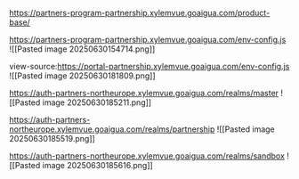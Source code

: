 https://partners-program-partnership.xylemvue.goaigua.com/product-base/


https://partners-program-partnership.xylemvue.goaigua.com/env-config.js
![[Pasted image 20250630154714.png]]

view-source:https://portal-partnership.xylemvue.goaigua.com/env-config.js
![[Pasted image 20250630181809.png]]

https://auth-partners-northeurope.xylemvue.goaigua.com/realms/master
![[Pasted image 20250630185211.png]]

https://auth-partners-northeurope.xylemvue.goaigua.com/realms/partnership
![[Pasted image 20250630185519.png]]

https://auth-partners-northeurope.xylemvue.goaigua.com/realms/sandbox
![[Pasted image 20250630185616.png]]



